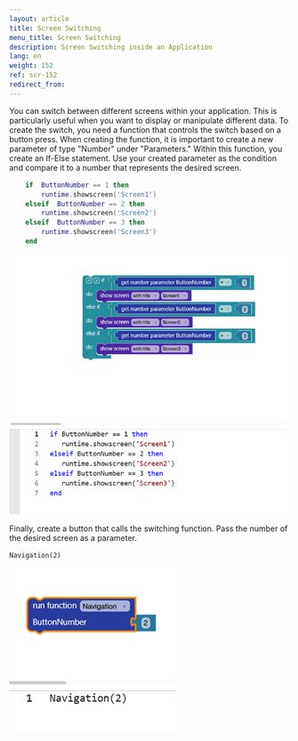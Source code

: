 ```yaml
---
layout: article
title: Screen Switching
menu_title: Screen Switching
description: Screen Switching inside an Application
lang: en
weight: 152
ref: scr-152
redirect_from:
---
```

You  can switch between different screens  within  your  application. This is  particularly  useful  when  you  want  to  display  or  manipulate different data.
To  create  the switch, you  need a function  that  controls  the switch based on a button press.
When  creating  the  function, it is  important  to  create a new  parameter  of type "Number" under "Parameters."
Within  this  function, you  create an If-Else statement. Use your  created  parameter  as  the  condition and compare it to a number  that  represents  the  desired screen.


```lua
    if  ButtonNumber == 1 then
	    runtime.showscreen('Screen1')
    elseif  ButtonNumber == 2 then
        runtime.showscreen('Screen2')
	elseif  ButtonNumber == 3 then
        runtime.showscreen('Screen3')    
    end
```

![If_screenchange](/assets/images/scripting/Scripting_Beispiele/screenchanging/en_if_screenchange.png)

Finally, create a button  that  calls  the  switching  function. Pass the  number  of  the  desired screen as a parameter.

    Navigation(2)

![Button_screenchange](/assets/images/scripting/Scripting_Beispiele/screenchanging/en_button_screenchange.png)